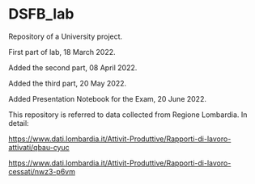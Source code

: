 # DSFB_lab
Repository of a University project.

First part of lab, 18 March 2022.

Added the second part, 08 April 2022.

Added the third part, 20 May 2022.

Added Presentation Notebook for the Exam, 20 June 2022.

This repository is referred to data collected from Regione Lombardia. 
In detail: 

https://www.dati.lombardia.it/Attivit-Produttive/Rapporti-di-lavoro-attivati/qbau-cyuc

https://www.dati.lombardia.it/Attivit-Produttive/Rapporti-di-lavoro-cessati/nwz3-p6vm
